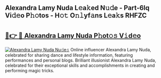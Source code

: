 ## Alexandra Lamy Nuda L𝚎a𝚔ed N𝚞𝚍e - Part-6lq Vi𝚍𝚎o P𝚑𝚘tos - H𝚘𝚝 O𝚗𝚕yf𝚊ns L𝚎a𝚔s RHFZC

# <h2><a href="http://kfare5.oniu.top/?m=Alexandra+Lamy+Nuda">🔗👉 🔴 Alexandra Lamy Nuda P𝚑ot𝚘𝚜 V𝚒d𝚎o</a></h2>

[![Alexandra Lamy Nuda Nu𝚍e𝚜](https://i.imgur.com/0qMVB7G.gif)](http://kfare5.oniu.top/?m=Alexandra+Lamy+Nuda)
Online influencer Alexandra Lamy Nuda, celebrated for sharing dance and lifestyle information, featuring performances and personal blogs. Brilliant illusionist Alexandra Lamy Nuda, celebrated for their exceptional skills and accomplishments in creating and performing magic tricks.  
